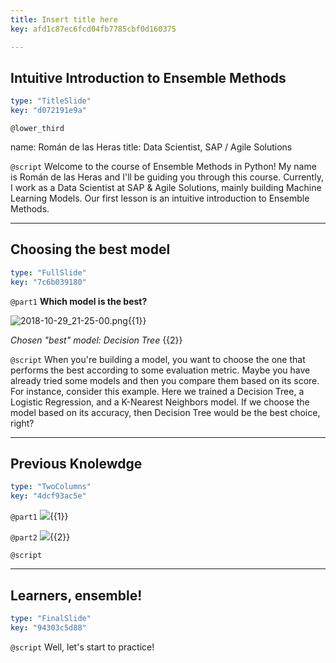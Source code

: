 ```yaml
---
title: Insert title here
key: afd1c87ec6fcd04fb7785cbf0d160375

---
```

## Intuitive Introduction to Ensemble Methods

```yaml
type: "TitleSlide"
key: "d072191e9a"
```

`@lower_third`

name: Román de las Heras
title: Data Scientist, SAP / Agile Solutions


`@script`
Welcome to the course of Ensemble Methods in Python!
My name is Román de las Heras and I'll be guiding you through this course. Currently, I work as a Data Scientist at SAP & Agile Solutions, mainly building Machine Learning Models.
Our first lesson is an intuitive introduction to Ensemble Methods.


---
## Choosing the best model

```yaml
type: "FullSlide"
key: "7c6b039180"
```

`@part1`
**Which model is the best?**

![2018-10-29_21-25-00.png](http://assets.datacamp.com/production/repositories/3910/datasets/348f0926077b1654f4ecedbc55de1d949291ca9c/2018-10-29_21-25-00.png){{1}}

_Chosen "best" model: Decision Tree_ {{2}}


`@script`
When you're building a model, you want to choose the one that performs the best according to some evaluation metric. Maybe you have already tried some models and then you compare them based on its score.
For instance, consider this example. Here we trained a Decision Tree, a Logistic Regression, and a K-Nearest Neighbors model. 
If we choose the model based on its accuracy, then Decision Tree would be the best choice, right?


---
## Previous Knolewdge

```yaml
type: "TwoColumns"
key: "4dcf93ac5e"
```

`@part1`
![](https://assets.datacamp.com/production/course_1939/shields/original/shield_image_course_1939_20180618-12-158gfc9?1529338815){{1}}


`@part2`
![](https://assets.datacamp.com/production/course_6199/shields/original/shield_image_course_6199_20180612-12-bwy6g0?1528833207){{2}}


`@script`



---
## Learners, ensemble!

```yaml
type: "FinalSlide"
key: "94303c5d88"
```

`@script`
Well, let's start to practice!

